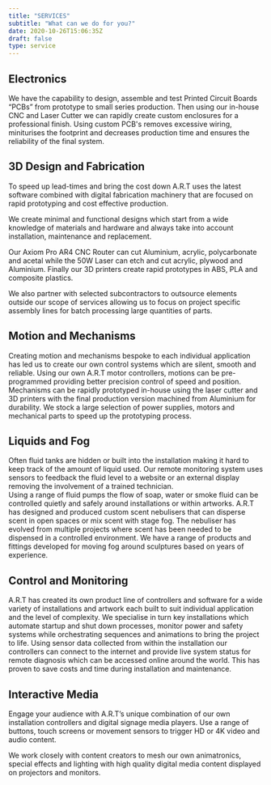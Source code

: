 ```yaml
---
title: "SERVICES"
subtitle: "What can we do for you?"
date: 2020-10-26T15:06:35Z
draft: false
type: service
---
```


## Electronics

We have the capability to design, assemble and test Printed Circuit Boards “PCBs” from prototype to small series production. Then using our in-house CNC and Laser Cutter we can rapidly create custom enclosures for a professional finish.
Using custom PCB's removes excessive wiring, miniturises the footprint and decreases production time and ensures the reliability of the final system.

## 3D Design and Fabrication

To speed up lead-times and bring the cost down A.R.T uses the latest software combined with digital fabrication machinery that are focused on rapid prototyping and cost effective production.

We create minimal and functional designs which start from a wide knowledge of materials and hardware and always take into account installation, maintenance and replacement. 

Our Axiom Pro AR4 CNC Router can cut Aluminium, acrylic, polycarbonate and acetal while the 50W Laser can etch and cut acrylic, plywood and Aluminium. Finally our 3D printers create rapid prototypes in ABS, PLA and composite plastics.

We also partner with selected subcontractors to outsource elements outside our scope of services allowing us to focus on project specific assembly lines for batch processing large quantities of parts.  

## Motion and Mechanisms

Creating motion and mechanisms bespoke to each individual application has led us to create our own control systems which are silent, smooth and reliable. 
Using our own A.R.T motor controllers, motions can be pre-programmed providing better precision control of speed and position.
Mechanisms can be rapidly prototyped in-house using the laser cutter and 3D printers with the final production version machined from Aluminium for durability. We stock a large selection of power supplies, motors and mechanical parts to speed up the prototyping process.

## Liquids and Fog

Often fluid tanks are hidden or built into the installation making it hard to keep track of the amount of liquid used. Our remote monitoring system uses sensors to feedback the fluid level to a website or an external display removing the involvement of a trained technician.  
Using a range of fluid pumps the flow of soap, water or smoke fluid can be controlled quietly and safely around installations or within artworks.
A.R.T has designed and produced custom scent nebulisers that can disperse scent in open spaces or mix scent with stage fog. The nebuliser has evolved from multiple projects where scent has been needed to be dispensed in a controlled environment.
We have a range of products and fittings developed for moving fog around sculptures based on years of experience.

## Control and Monitoring

A.R.T has created its own product line of controllers and software for a wide variety of installations and artwork each built to suit individual application and the level of complexity. 
We specialise in turn key installations which automate startup and shut down processes, monitor power and safety systems while orchestrating sequences and animations to bring the project to life.
Using sensor data collected from within the installation our controllers can connect to the internet and provide live system status for remote diagnosis which can be accessed online around the world. This has proven to save costs and time during installation and maintenance.

## Interactive Media

Engage your audience with A.R.T’s unique combination of our own installation controllers and digital signage media players. Use a range of buttons, touch screens or movement sensors to trigger HD or 4K video and audio content.

We work closely with content creators to mesh our own animatronics, special effects and lighting with high quality digital media content displayed on projectors and monitors.











